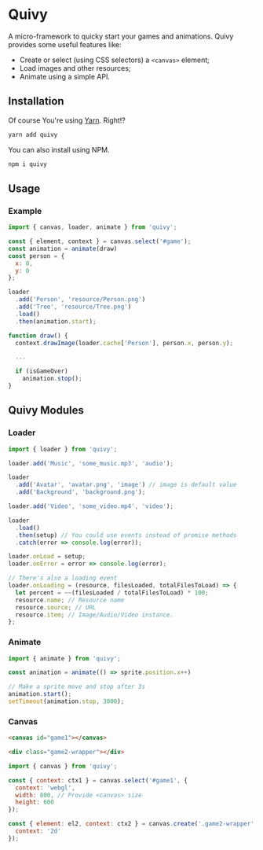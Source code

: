 # Quivy

A micro-framework to quicky start your games and animations. Quivy provides some
useful features like:

- Create or select (using CSS selectors) a `<canvas>` element;
- Load images and other resources;
- Animate using a simple API.

## Installation

Of course You're using [Yarn](https://yarnpkg.com/). Right!?

```sh
yarn add quivy
```

You can also install using NPM.

```sh
npm i quivy
```

## Usage

### Example

```js
import { canvas, loader, animate } from 'quivy';

const { element, context } = canvas.select('#game');
const animation = animate(draw)
const person = {
  x: 0,
  y: 0
};

loader
  .add('Person', 'resource/Person.png')
  .add('Tree', 'resource/Tree.png')
  .load()
  .then(animation.start);

function draw() {
  context.drawImage(loader.cache['Person'], person.x, person.y);

  ...

  if (isGameOver)
    animation.stop();
}
```

## Quivy Modules

### Loader
```js
import { loader } from 'quivy';

loader.add('Music', 'some_music.mp3', 'audio');

loader
  .add('Avatar', 'avatar.png', 'image') // image is default value
  .add('Background', 'background.png');

loader.add('Video', 'some_video.mp4', 'video');

loader
  .load()
  .then(setup) // You could use events instead of promise methods
  .catch(error => console.log(error));

loader.onLoad = setup;
loader.onError = error => console.log(error);

// There's also a loading event
loader.onLoading = (resource, filesLoaded, totalFilesToLoad) => {
  let percent = ~~(filesLoaded / totalFilesToLoad) * 100;
  resource.name; // Resource name
  resource.source; // URL
  resource.item; // Image/Audio/Video instance.
};
```

### Animate
```js
import { animate } from 'quivy';

const animation = animate(() => sprite.position.x++)

// Make a sprite move and stop after 3s
animation.start();
setTimeout(animation.stop, 3000);
```

### Canvas

```html
<canvas id="game1"></canvas>

<div class="game2-wrapper"></div>
```

```js
import { canvas } from 'quivy';

const { context: ctx1 } = canvas.select('#game1', {
  context: 'webgl',
  width: 800, // Provide <canvas> size
  height: 600
});

const { element: el2, context: ctx2 } = canvas.create('.game2-wrapper', {
  context: '2d'
});
```
